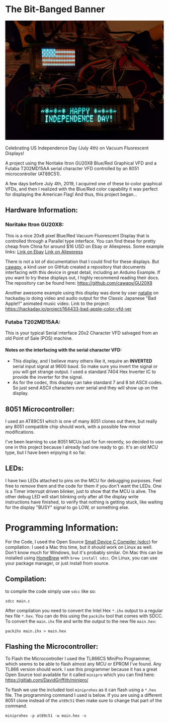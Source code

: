 # The Bit-Banged Banner

![Image of the displays in action](bit_banged_banner.jpg)

Celebrating US Independence Day (July 4th) on Vacuum Fluorescent Displays!

A project using the Noritake Itron GU20X8 Blue/Red Graphical VFD and a Futaba T202MD15AA serial character VFD controlled by an 8051 microcontroller (AT89C51). 

A few days before July 4th, 2019, I acquired one of these bi-color graphical VFDs, and then I realized with the Blue/Red color capability it was perfect for displaying the American Flag! And thus, this project began...

## Hardware Information:

### Noritake Itron GU20X8:
This is a nice 20x8 pixel Blue/Red Vacuum Fluorescent Display that is controlled through a Parallel type interface. You can find these for pretty cheap from China for around $16 USD on Ebay or Aliexpress.
Some example links:
[Link on Ebay](https://www.ebay.com/itm/20x8-VFD-Screen-Panel-3-Color-Graphical-Lattice-SCM-Vacuum-Fluorescent-Display/273373691704?ssPageName=STRK%3AMEBIDX%3AIT&_trksid=p2057872.m2749.l2649)
[Link on Aliexpress](https://www.aliexpress.com/item/32638805488.html)

There is not a lot of documentation that I could find for these displays. But [cawapy](https://github.com/cawapy), a kind user on GitHub created a repository that documents interfacing with this device in great detail, including an Arduino Example. If you want to try these displays out, I highly recommend reading their docs.
The repository can be found here:
https://github.com/cawapy/GU20X8

Another awesome example using this display was done by user [natalie](https://hackaday.io/natalieee) on hackaday.io doing video and audio output for the Classic Japanese "Bad Apple!!" animated music video.
Link to the project:
https://hackaday.io/project/164433-bad-apple-color-vfd-ver

### Futaba T202MD15AA:
This is your typical Serial interface 20x2 Character VFD salvaged from an old Point of Sale (POS) machine.

#### Notes on the interfacing with the serial character VFD:
* This display, and I believe many others like it, require an **INVERTED** serial input signal at 9600 baud. So make sure you invert the signal or you will get strange output. I used a standard 7404 Hex Inverter IC to provide the inverter for the signal. 
* As for the codec, this display can take standard 7 and 8 bit ASCII codes. So just send ASCII characters over serial and they will show up on the display.

## 8051 Microcontroller:
I used an AT89C51 which is one of many 8051 clones out there, but really any 8051 compatible chip should work, with a possible few minor modifications. 

I've been learning to use 8051 MCUs just for fun recently, so decided to use one in this project because I already had one ready to go. It's an old MCU type, but I have been enjoying it so far.

## LEDs:
I have two LEDs attached to pins on the MCU for debugging purposes. Feel free to remove them and the code for them if you don't want the LEDs. One is a Timer interrupt driven blinker, just to show that the MCU is alive. The other debug LED will start blinking only after all the display write instructions have finished, to verify that nothing is getting stuck, like waiting for the display "BUSY" signal to go LOW, or something else.

# Programming Information:
For the Code, I used the Open Source [Small Device C Compiler (sdcc)](http://sdcc.sourceforge.net/) for compilation. I used a Mac this time, but it should work on Linux as well. Don't know much for Windows, but it's probably similar. On Mac this can be installed using [HomeBrew](https://brew.sh/) with `brew install sdcc`. On Linux, you can use your package manager, or just install from source.

## Compilation:
to compile the code simply use `sdcc` like so:
```
sdcc main.c
```

After compilation you need to convert the Intel Hex `*.ihx` output to a regular hex file `*.hex`.
You can do this using the `packihx` tool that comes with SDCC.
To convert the `main.ihx` file and write the output to the new file `main.hex`:
```
packihx main.ihx > main.hex
```

## Flashing the Microcontroller:
To Flash the Microcontroller I used the TL866CS MiniPro Programmer, which seems to be able to flash almost any MCU or EPROM I've found. Any TL866 version should work.
I use this programmer because it has a great Open Source tool available for it called `minipro` which you can find here:
https://gitlab.com/DavidGriffith/minipro/

To flash we use the included tool `miniprohex` as it can flash using a `*.hex` file. The programming command I used is below. If you are using a different 8051 clone instead of the `at89c51` then make sure to change that part of the command.
```
miniprohex -p at89c51 -w main.hex -s
```


